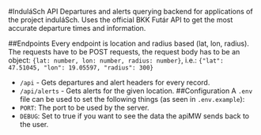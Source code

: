 #InduláSch API
Departures and alerts querying backend for applications of the project induláSch. Uses the official BKK Futár API to get the most accurate departure times and information.

##Endpoints
Every endpoint is location and radius based (lat, lon, radius). The requests have to be POST requests, the request body has to be an object: `{lat: number, lon: number, radius: number}`, i.e.: `{"lat": 47.51045, "lon": 19.05597, "radius": 300}`
- `/api` - Gets departures and alert headers for every record.
- `/api/alerts` - Gets alerts for the given location.
##Configuration
A `.env` file can be used to set the following things (as seen in `.env.example`):
- `PORT`: The port to be used by the server.
- `DEBUG`: Set to true if you want to see the data the apiMW sends back to the user.